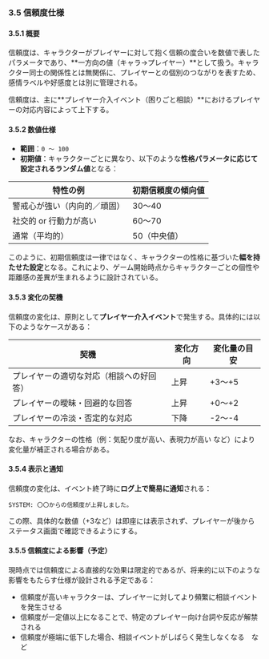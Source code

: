 ### 3.5 信頼度仕様

#### 3.5.1 概要

信頼度は、キャラクターがプレイヤーに対して抱く信頼の度合いを数値で表したパラメータであり、\*\*一方向の値（キャラ→プレイヤー）\*\*として扱う。キャラクター同士の関係性とは無関係に、プレイヤーとの個別のつながりを表すため、感情ラベルや好感度とは別に管理される。

信頼度は、主に\*\*プレイヤー介入イベント（困りごと相談）\*\*におけるプレイヤーの対応内容によって上下する。

#### 3.5.2 数値仕様

* **範囲**：`0 ～ 100`
* **初期値**：キャラクターごとに異なり、以下のような**性格パラメータに応じて設定されるランダム値**となる：

| 特性の例           | 初期信頼度の傾向値 |
| -------------- | --------- |
| 警戒心が強い（内向的／頑固） | 30〜40     |
| 社交的 or 行動力が高い  | 60〜70     |
| 通常（平均的）        | 50（中央値）   |

このように、初期信頼度は一律ではなく、キャラクターの性格に基づいた**幅を持たせた設定**となる。これにより、ゲーム開始時点からキャラクターごとの個性や距離感の差異が生まれるように設計されている。

#### 3.5.3 変化の契機

信頼度の変化は、原則として**プレイヤー介入イベント**で発生する。具体的には以下のようなケースがある：

| 契機                   | 変化方向 | 変化量の目安 |
| -------------------- | ---- | ------ |
| プレイヤーの適切な対応（相談への好回答） | 上昇   | +3〜+5  |
| プレイヤーの曖昧・回避的な回答      | 上昇   | +0〜+2  |
| プレイヤーの冷淡・否定的な対応      | 下降   | -2〜-4  |

なお、キャラクターの性格（例：気配り度が高い、表現力が高い など）により変化量が補正される場合がある。

#### 3.5.4 表示と通知

信頼度の変化は、イベント終了時に**ログ上で簡易に通知**される：

```
SYSTEM: 〇〇からの信頼度が上昇しました。
```

この際、具体的な数値（+3など）は即座には表示されず、プレイヤーが後からステータス画面で確認できるようにする。

#### 3.5.5 信頼度による影響（予定）

現時点では信頼度による直接的な効果は限定的であるが、将来的に以下のような影響をもたらす仕様が設計される予定である：

* 信頼度が高いキャラクターは、プレイヤーに対してより頻繁に相談イベントを発生させる
* 信頼度が一定値以上になることで、特定のプレイヤー向け台詞や反応が解禁される
* 信頼度が極端に低下した場合、相談イベントがしばらく発生しなくなる　など